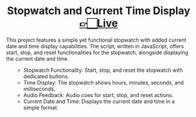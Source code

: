 
<h1 align="center">Stopwatch and Current Time Display
<a href="https://stop-watch-jade.vercel.app/">👉🏻Live</a>
</h1>



<p ">
This project features a simple yet functional stopwatch with added current date and time display capabilities. The script, written in JavaScript, offers start, stop, and reset functionalities for the stopwatch, alongside displaying the current date and time.  
</p>

<ul>
  
* Stopwatch Functionality: Start, stop, and reset the stopwatch with dedicated buttons.
* Time Display: The stopwatch shows hours, minutes, seconds, and milliseconds.
* Audio Feedback: Audio cues for start, stop, and reset actions.
* Current Date and Time: Displays the current date and time in a simple format.
  
</ul>





